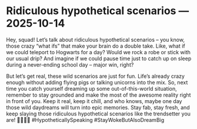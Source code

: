 # Ridiculous hypothetical scenarios — 2025-10-14

Hey, squad! Let’s talk about ridiculous hypothetical scenarios – you know, those crazy “what ifs” that make your brain do a double take. Like, what if we could teleport to Hogwarts for a day? Would we rock a robe or stick with our usual drip? And imagine if we could pause time just to catch up on sleep during a never-ending school day – major win, right? 

But let’s get real, these wild scenarios are just for fun. Life’s already crazy enough without adding flying pigs or talking unicorns into the mix. So, next time you catch yourself dreaming up some out-of-this-world situation, remember to stay grounded and make the most of the awesome reality right in front of you. Keep it real, keep it chill, and who knows, maybe one day those wild daydreams will turn into epic memories. Stay fab, stay fresh, and keep slaying those ridiculous hypothetical scenarios like the trendsetter you are! 💁🏻‍♀️✨ #HypotheticallySpeaking #StayWokeButAlsoDreamBig